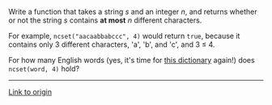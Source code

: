 Write a function that takes a string *s* and an integer *n*, and returns whether or not the string *s* contains **at most** *n* different characters.

For example, `ncset("aacaabbabccc", 4)` would return `true`, because it contains only 3 different characters, 'a', 'b', and 'c', and 3 ≤ 4.

For how many English words (yes, it's time for [this dictionary](http://code.google.com/p/dotnetperls-controls/downloads/detail?name=enable1.txt) again!) does `ncset(word, 4)` hold?

---

[Link to origin](https://www.reddit.com/r/dailyprogrammer/10pf4a)